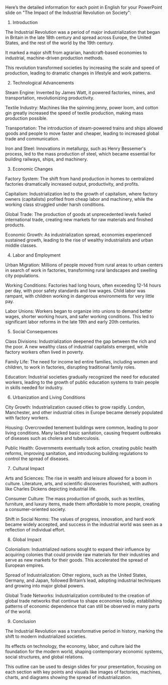 Here’s the detailed information for each point in English for your PowerPoint slide on "The Impact of the Industrial Revolution on Society":

1. Introduction

The Industrial Revolution was a period of major industrialization that began in Britain in the late 18th century and spread across Europe, the United States, and the rest of the world by the 19th century.

It marked a major shift from agrarian, handcraft-based economies to industrial, machine-driven production methods.

This revolution transformed societies by increasing the scale and speed of production, leading to dramatic changes in lifestyle and work patterns.


2. Technological Advancements

Steam Engine: Invented by James Watt, it powered factories, mines, and transportation, revolutionizing productivity.

Textile Industry: Machines like the spinning jenny, power loom, and cotton gin greatly increased the speed of textile production, making mass production possible.

Transportation: The introduction of steam-powered trains and ships allowed goods and people to move faster and cheaper, leading to increased global trade and communication.

Iron and Steel: Innovations in metallurgy, such as Henry Bessemer's process, led to the mass production of steel, which became essential for building railways, ships, and machinery.


3. Economic Changes

Factory System: The shift from hand production in homes to centralized factories dramatically increased output, productivity, and profits.

Capitalism: Industrialization led to the growth of capitalism, where factory owners (capitalists) profited from cheap labor and machinery, while the working class struggled under harsh conditions.

Global Trade: The production of goods at unprecedented levels fueled international trade, creating new markets for raw materials and finished products.

Economic Growth: As industrialization spread, economies experienced sustained growth, leading to the rise of wealthy industrialists and urban middle classes.


4. Labor and Employment

Urban Migration: Millions of people moved from rural areas to urban centers in search of work in factories, transforming rural landscapes and swelling city populations.

Working Conditions: Factories had long hours, often exceeding 12-14 hours per day, with poor safety standards and low wages. Child labor was rampant, with children working in dangerous environments for very little pay.

Labor Unions: Workers began to organize into unions to demand better wages, shorter working hours, and safer working conditions. This led to significant labor reforms in the late 19th and early 20th centuries.


5. Social Consequences

Class Divisions: Industrialization deepened the gap between the rich and the poor. A new wealthy class of industrial capitalists emerged, while factory workers often lived in poverty.

Family Life: The need for income led entire families, including women and children, to work in factories, disrupting traditional family roles.

Education: Industrial societies gradually recognized the need for educated workers, leading to the growth of public education systems to train people in skills needed for industry.


6. Urbanization and Living Conditions

City Growth: Industrialization caused cities to grow rapidly. London, Manchester, and other industrial cities in Europe became densely populated with factory workers.

Housing: Overcrowded tenement buildings were common, leading to poor living conditions. Many lacked basic sanitation, causing frequent outbreaks of diseases such as cholera and tuberculosis.

Public Health: Governments eventually took action, creating public health reforms, improving sanitation, and introducing building regulations to control the spread of diseases.


7. Cultural Impact

Arts and Sciences: The rise in wealth and leisure allowed for a boom in culture. Literature, arts, and scientific discoveries flourished, with authors like Charles Dickens depicting industrial life.

Consumer Culture: The mass production of goods, such as textiles, furniture, and luxury items, made them affordable to more people, creating a consumer-oriented society.

Shift in Social Norms: The values of progress, innovation, and hard work became widely accepted, and success in the industrial world was seen as a reflection of individual effort.


8. Global Impact

Colonialism: Industrialized nations sought to expand their influence by acquiring colonies that could provide raw materials for their industries and serve as new markets for their goods. This accelerated the spread of European empires.

Spread of Industrialization: Other regions, such as the United States, Germany, and Japan, followed Britain’s lead, adopting industrial techniques and growing into major global powers.

Global Trade Networks: Industrialization contributed to the creation of global trade networks that continue to shape economies today, establishing patterns of economic dependence that can still be observed in many parts of the world.


9. Conclusion

The Industrial Revolution was a transformative period in history, marking the shift to modern industrialized societies.

Its effects on technology, the economy, labor, and culture laid the foundation for the modern world, shaping contemporary economic systems, social structures, and global relations.


This outline can be used to design slides for your presentation, focusing on each section with key points and visuals like images of factories, machines, charts, and diagrams showing the spread of industrialization.
